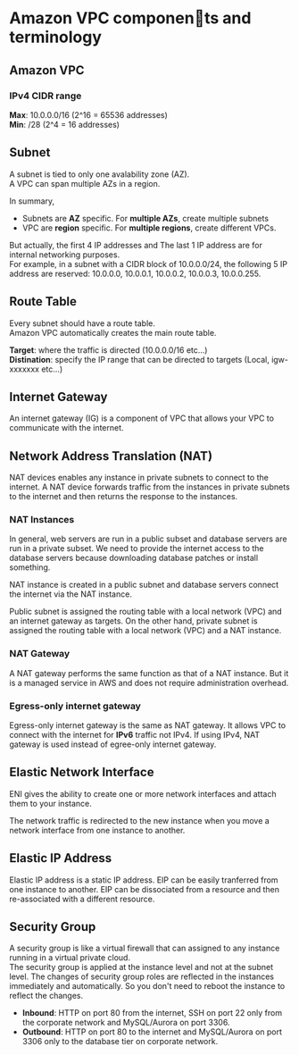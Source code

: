 # Amazon VPC components and terminology

## Amazon VPC

### IPv4 CIDR range

**Max**: 10.0.0.0/16 (2^16 = 65536 addresses)  
**Min**: /28 (2^4 = 16 addresses)

## Subnet

A subnet is tied to only one avalability zone (AZ).  
A VPC can span multiple AZs in a region.

In summary,

- Subnets are **AZ** specific. For **multiple AZs**, create multiple subnets
- VPC are **region** specific. For **multiple regions**, create different VPCs.

But actually,
the first 4 IP addresses and The last 1 IP address are for internal networking purposes.  
For example, in a subnet with a CIDR block of 10.0.0.0/24, the following 5 IP address are reserved: 10.0.0.0, 10.0.0.1, 10.0.0.2, 10.0.0.3, 10.0.0.255.

## Route Table

Every subnet should have a route table.  
Amazon VPC automatically creates the main route table.

**Target**: where the traffic is directed (10.0.0.0/16 etc...)  
**Distination**: specify the IP range that can be directed to targets (Local, igw-xxxxxxx etc...)

## Internet Gateway

An internet gateway (IG) is a component of VPC that allows your VPC to communicate with the internet.

## Network Address Translation (NAT)

NAT devices enables any instance in private subnets to connect to the internet.
A NAT device forwards traffic from the instances in private subnets to the internet and then returns the response to the instances.

### NAT Instances

In general, web servers are run in a public subset and database servers are run in a private subset. We need to provide the internet access to the database servers because downloading database patches or install something.

NAT instance is created in a public subnet and database servers connect the internet via the NAT instance.

Public subnet is assigned the routing table with a local network (VPC) and an internet gateway as targets. On the other hand, private subnet is assigned the routing table with a local network (VPC) and a NAT instance.

### NAT Gateway

A NAT gateway performs the same function as that of a NAT instance. But it is a managed service in AWS and does not require administration overhead.

### Egress-only internet gateway

Egress-only internet gateway is the same as NAT gateway. It allows VPC to connect with the internet for **IPv6** traffic not IPv4. If using IPv4, NAT gateway is used instead of egree-only internet gateway.

## Elastic Network Interface

ENI gives the ability to create one or more network interfaces and attach them to your instance.

The network traffic is redirected to the new instance when you move a network interface from one instance to another.

## Elastic IP Address

Elastic IP address is a static IP address. EIP can be easily tranferred from one instance to another. EIP can be dissociated from a resource and then re-associated with a different resource.

## Security Group

A security group is like a virtual firewall that can assigned to any instance running in a virtual private cloud.  
The security group is applied at the instance level and not at the subnet level. The changes of security group roles are reflected in the instances immediately and automatically. So you don't need to reboot the instance to reflect the changes.

- **Inbound**: HTTP on port 80 from the internet, SSH on port 22 only from the corporate network and MySQL/Aurora on port 3306.
- **Outbound**: HTTP on port 80 to the internet and MySQL/Aurora on port 3306 only to the database tier on corporate network.
